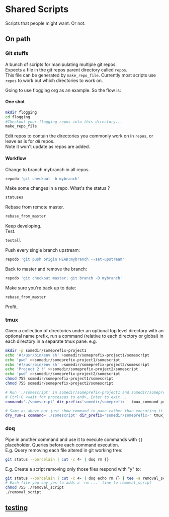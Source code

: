 # Shared Scripts

Scripts that people might want. Or not.

## On path
### Git stuffs
A bunch of scripts for manipulating multiple git repos.  
Expects a file in the git repos parent directory called `repos`.  
This file can be generated by `make_repo_file`.
Currently most scripts use `repos` to work out which directories to work on.

Going to use flogging org as an example. So the flow is:
#### One shot
```bash
mkdir flogging
cd flogging
#Checkout your flogging repos into this directory...
make_repo_file
```
Edit repos to contain the directories you commonly work on in `repos`, or leave as is for _all_ repos.  
Note it won't update as repos are added.
#### Workflow
Change to branch mybranch in all repos.  
```bash
repodo 'git checkout -b mybranch'
```
Make some changes in a repo.
What's the status ?  
```bash
statuses
```  
Rebase from remote master.  
```bash
rebase_from_master
```
Keep developing.  
Test.  
```bash
testall
```
Push every single branch upstream:  
```bash
repodo 'git push origin HEAD:mybranch --set-upstream'
```
Back to master and remove the branch:
```bash
repodo 'git checkout master; git branch -D mybranch' 
```
Make sure you're back up to date:  
```bash
rebase_from_master
```

Profit.  

### tmux
Given a collection of directories under an optional top level directory with an optional name prefix,
run a command (relative to each directory or global) in each directory in a separate tmux pane.
e.g.
```bash
mkdir -p somedir/someprefix-project1
echo '#!/usr/bin/env sh' >somedir/someprefix-project1/somescript
echo 'pwd' >>somedir/someprefix-project1/somescript
echo '#!/usr/bin/env sh' >somedir/someprefix-project2/somescript
echo 'Project 2 !' >>somedir/someprefix-project2/somescript
echo 'pwd' >>somedir/someprefix-project2/somescript
chmod 755 somedir/someprefix-project1/somescript
chmod 755 somedir/someprefix-project2/somescript

# Run './somescript' in somedir/someprefix-project1 and somedir/someprefix-project2 in separate tmux panes.
# Ctrl+C <wait for processes to end>, Enter to exit...
command='./somescript' dir_prefix='somedir/someprefix-' tmux_command project1 project2

# Same as above but just show command in pane rather than executing it
dry_run=1 command='./somescript' dir_prefix='somedir/someprefix-' tmux_command project1 project2
```

### doq
Pipe in another command and use it to execute commands with `{}` placeholder. Queries before each command execution.  
E.g. Query removing each file altered in git working tree:  
```bash
git status --porcelain | cut -c 4- | doq rm {}
```

E.g. Create a script removing only those files respond with "y" to:  
```bash
git status --porcelain | cut -c 4- | doq echo rm {} | tee -a removal_script
# Each file you say yes to adds a `rm ...` line to removal_script
chmod 755 ./removal_script
./removal_script
```

## [testing](testing)


